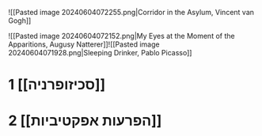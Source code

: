 ![[Pasted image 20240604072255.png|Corridor in the Asylum, Vincent van Gogh]]

![[Pasted image 20240604072152.png|My Eyes at the Moment of the Apparitions, Augusy Natterer]]![[Pasted image 20240604071928.png|Sleeping Drinker, Pablo Picasso]]

# 1	[[סכיזופרניה]]
# 2	[[הפרעות אפקטיביות]]
